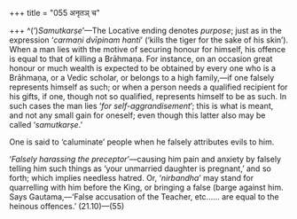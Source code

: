 +++
title = "055 अनृतञ् च"

+++
^(‘)*Samutkarṣe*’—The Locative ending denotes *purpose*; just as in the
expression ‘*carmaṇi dvīpinam hanti*’ (‘kills the tiger for the sake of
his skin’). When a man lies with the motive of securing honour for
himself, his offence is equal to that of killing a Brāhmaṇa. For
instance, on an occasion great honour or much wealth is expected to be
obtained by every one who is a Brāhmaṇa, or a Vedic scholar, or belongs
to a high family,—if one falsely represents himself as such; or when a
person needs a qualified recipient for his gifts, if one, though not so
qualified, represents himself to be as such. In such cases the man lies
‘*for self-aggrandisement*’; this is what is meant, and not any small
gain for oneself; even though this latter also may be called
‘*samutkarṣe*.’

One is said to ‘caluminate’ people when he falsely attributes evils to
him.

‘*Falsely harassing the preceptor*’—causing him pain and anxiety by
falsely telling him such things as ‘your unmarried daughter is
pregnant,’ and so forth; which implies needless hatred. Or,
‘*nirbandha*’ may stand for quarrelling with him before the King, or
bringing a false (barge against him. Says Gautama,—‘False accusation of
the Teacher, etc...... are equal to the heinous offences.’ (21.10)—(55)


